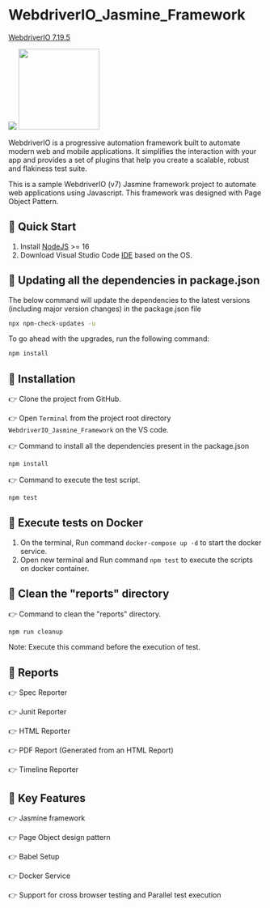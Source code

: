 # WebdriverIO_Jasmine_Framework
[WebdriverIO 7.19.5](http://webdriver.io/)

<img src = "https://user-images.githubusercontent.com/48508827/117580229-ac1d5d80-b114-11eb-8a0a-89ae0c9a031b.png"> <img src = "https://user-images.githubusercontent.com/48508827/117580298-f272bc80-b114-11eb-8e10-3e4e2c6c1fa9.png" height = "160">

WebdriverIO is a progressive automation framework built to automate modern web and mobile applications. It simplifies the interaction with your app and provides a set of plugins that help you create a scalable, robust and flakiness test suite.

This is a sample WebdriverIO (v7) Jasmine framework project to automate web applications using Javascript. This framework was designed with Page Object Pattern.

## :rocket: Quick Start
1. Install [NodeJS](https://nodejs.org/en/download/) >= 16
2. Download Visual Studio Code [IDE](https://code.visualstudio.com/download) based on the OS.

## :pushpin: Updating all the dependencies in package.json
The below command will update the dependencies to the latest versions (including major version changes) in the package.json file
```bash
npx npm-check-updates -u
```
To go ahead with the upgrades, run the following command:
```bash
npm install
```
## :pushpin: Installation
:point_right: Clone the project from GitHub.

:point_right: Open `Terminal` from the project root directory `WebdriverIO_Jasmine_Framework`  on the VS code.

:point_right: Command to install all the dependencies present in the package.json
```bash
npm install
```

:point_right: Command to execute the test script.
```bash
npm test
```
## :pushpin: Execute tests on Docker
1. On the terminal, Run command `docker-compose up -d` to start the docker service. 
2. Open new terminal and Run command `npm test` to execute the scripts on docker container.

## :pushpin: Clean the "reports" directory
:point_right: Command to clean the "reports" directory. 
```bash
npm run cleanup
```
Note: Execute this command before the execution of test.

## :pushpin: Reports
:point_right: Spec Reporter

:point_right: Junit Reporter

:point_right: HTML Reporter

:point_right: PDF Report (Generated from an HTML Report)

:point_right: Timeline Reporter

## :pushpin: Key Features
:point_right: Jasmine framework

:point_right: Page Object design pattern

:point_right: Babel Setup

:point_right: Docker Service

:point_right: Support for cross browser testing and Parallel test execution